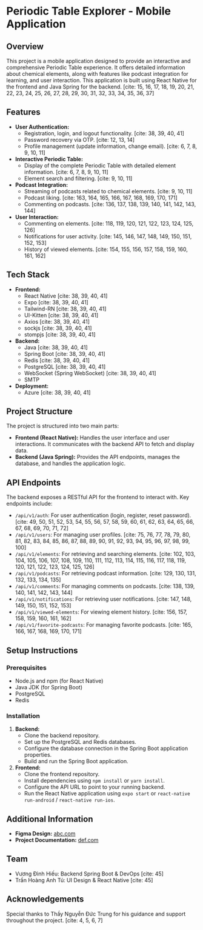 # Periodic Table Explorer - Mobile Application

## Overview

This project is a mobile application designed to provide an interactive and comprehensive Periodic Table experience. It offers detailed information about chemical elements, along with features like podcast integration for learning, and user interaction.  This application is built using React Native for the frontend and Java Spring for the backend. [cite: 15, 16, 17, 18, 19, 20, 21, 22, 23, 24, 25, 26, 27, 28, 29, 30, 31, 32, 33, 34, 35, 36, 37]

## Features

* **User Authentication:**
    * Registration, login, and logout functionality. [cite: 38, 39, 40, 41]
    * Password recovery via OTP. [cite: 12, 13, 14]
    * Profile management (update information, change email). [cite: 6, 7, 8, 9, 10, 11]
* **Interactive Periodic Table:**
    * Display of the complete Periodic Table with detailed element information. [cite: 6, 7, 8, 9, 10, 11]
    * Element search and filtering. [cite: 9, 10, 11]
* **Podcast Integration:**
    * Streaming of podcasts related to chemical elements. [cite: 9, 10, 11]
    * Podcast liking. [cite: 163, 164, 165, 166, 167, 168, 169, 170, 171]
    * Commenting on podcasts. [cite: 136, 137, 138, 139, 140, 141, 142, 143, 144]
* **User Interaction:**
    * Commenting on elements. [cite: 118, 119, 120, 121, 122, 123, 124, 125, 126]
    * Notifications for user activity. [cite: 145, 146, 147, 148, 149, 150, 151, 152, 153]
    * History of viewed elements. [cite: 154, 155, 156, 157, 158, 159, 160, 161, 162]

## Tech Stack

* **Frontend:**
    * React Native [cite: 38, 39, 40, 41]
    * Expo [cite: 38, 39, 40, 41]
    * Tailwind-RN [cite: 38, 39, 40, 41]
    * UI-Kitten [cite: 38, 39, 40, 41]
    * Axios [cite: 38, 39, 40, 41]
    * sockjs [cite: 38, 39, 40, 41]
    * stompjs [cite: 38, 39, 40, 41]
* **Backend:**
    * Java [cite: 38, 39, 40, 41]
    * Spring Boot [cite: 38, 39, 40, 41]
    * Redis [cite: 38, 39, 40, 41]
    * PostgreSQL [cite: 38, 39, 40, 41]
    * WebSocket (Spring WebSocket) [cite: 38, 39, 40, 41]
    * SMTP
* **Deployment:**
    * Azure [cite: 38, 39, 40, 41]

## Project Structure

The project is structured into two main parts:

* **Frontend (React Native):** Handles the user interface and user interactions. It communicates with the backend API to fetch and display data.
* **Backend (Java Spring):** Provides the API endpoints, manages the database, and handles the application logic.

## API Endpoints

The backend exposes a RESTful API for the frontend to interact with. Key endpoints include:

* `/api/v1/auth`:  For user authentication (login, register, reset password). [cite: 49, 50, 51, 52, 53, 54, 55, 56, 57, 58, 59, 60, 61, 62, 63, 64, 65, 66, 67, 68, 69, 70, 71, 72]
* `/api/v1/users`:  For managing user profiles. [cite: 75, 76, 77, 78, 79, 80, 81, 82, 83, 84, 85, 86, 87, 88, 89, 90, 91, 92, 93, 94, 95, 96, 97, 98, 99, 100]
* `/api/v1/elements`:  For retrieving and searching elements. [cite: 102, 103, 104, 105, 106, 107, 108, 109, 110, 111, 112, 113, 114, 115, 116, 117, 118, 119, 120, 121, 122, 123, 124, 125, 126]
* `/api/v1/podcasts`:  For retrieving podcast information. [cite: 129, 130, 131, 132, 133, 134, 135]
* `/api/v1/comments`:  For managing comments on podcasts. [cite: 138, 139, 140, 141, 142, 143, 144]
* `/api/v1/notifications`:  For retrieving user notifications. [cite: 147, 148, 149, 150, 151, 152, 153]
* `/api/v1/viewed-elements`: For viewing element history. [cite: 156, 157, 158, 159, 160, 161, 162]
* `/api/v1/favorite-podcasts`: For managing favorite podcasts. [cite: 165, 166, 167, 168, 169, 170, 171]

## Setup Instructions

### Prerequisites

* Node.js and npm (for React Native)
* Java JDK (for Spring Boot)
* PostgreSQL
* Redis

### Installation

1.  **Backend:**
    * Clone the backend repository.
    * Set up the PostgreSQL and Redis databases.
    * Configure the database connection in the Spring Boot application properties.
    * Build and run the Spring Boot application.
2.  **Frontend:**
    * Clone the frontend repository.
    * Install dependencies using `npm install` or `yarn install`.
    * Configure the API URL to point to your running backend.
    * Run the React Native application using `expo start` or `react-native run-android` / `react-native run-ios`.

## Additional Information

* **Figma Design:** [abc.com](abc.com)
* **Project Documentation:** [def.com](def.com)

## Team

* Vương Đình Hiếu: Backend Spring Boot & DevOps [cite: 45]
* Trần Hoàng Anh Tú: UI Design & React Native [cite: 45]

## Acknowledgements

Special thanks to Thầy Nguyễn Đức Trung for his guidance and support throughout the project. [cite: 4, 5, 6, 7]